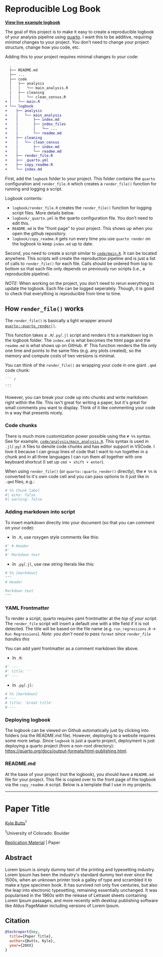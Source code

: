 # Reproducible Log Book

<div class="center">
  <a href='https://kylebutts.github.io/repro_project'><b>View live example logbook</b></a>
</div>

The goal of this project is to make it easy to create a reproducible logbook of your analysis pipeline using [quarto](https://quarto.org/). I want this to be additive, requiring *minimal* changes to your project. You don't need to change your project structure, change how you code, etc. 

Adding this to your project requires minimal changes to your code:

```diff
  .
  ├── README.md
  ├── ...
  ├── code
  │   ├── analysis
  │   │   └── main_analysis.R
  │   ├── cleaning
  │   │   └── clean_census.R
+ │   └── main.R
+ └── logbook
+    ├── analysis
+    │   └── main_analysis
+    │       ├── index.md
+    │       ├── index_files
+    │       │   └── ...
+    │       └── readme.md
+    ├── cleaning
+    │   └── clean_census
+    │       ├── index.md
+    │       └── readme.md
+    ├── render_file.R
+    ├── _quarto.yml
+    ├── copy_readme.R
+    └── index.md
```

First, add the `logbook` folder to your project. This folder contains the `quarto` configuration and `render_file.R` which creates a `render_file()` function for running and logging a script.

Logbook contents:
- `logbook/render_file.R` creates the `render_file()` function for logging script files. More details below.
- `logbook/_quarto.yml` is the quarto configuration file. You don't need to edit this.
- `README.md` is the "front page" to your project. This shows up when you open the github repository. 
- `logbook/copy_readme.R` gets run every time you use `quarto render` on the logbook to keep `index.md` up to date.

Second, you need to create a script similar to [`code/main.R`](https://github.com/kylebutts/repro_project/blob/main/code/main.R). It can be located anywhere. This scripts will create the reproduction pipeline and is just a list of calls to `render_file()` for each file. Calls should be ordered from top to bottom so that each file only depends on previously run scripts (i.e., a reproducible pipeline). 

*NOTE:* When working on the project, you don't need to rerun everything to update the logbook. Each file can be logged seperately. Though, it is good to check that everything is reproducible from time to time. 


## How `render_file()` works

The `render_file()` is basically a light wrapper around [`quarto::quarto_render()`](https://quarto.org/docs/prerelease/1.4/script.html).

This function takes a `.R`/`.py`/`.jl` script and renders it to a markdown log in the logbook folder. The `index.md` is what becomes the html page and the `readme.md` is what shows up on GitHub. #' This function renders the file only one time and points to the same files (e.g. any plots created), so the memory and compute costs of two versions is minimal. 

You can think of the `render_file()` as wrapping your code in one giant `.qmd` code chunk: 
````` md
``` r
...
```
`````

However, you can break your code up into chunks and write markdown right within the file. This isn't great for writing a paper, but it's great for small comments you want to display. Think of it like commenting your code in a way that presents nicely. 

### Code chunks

There is much more customization power possible using the `# %%` syntax. See for example, [`code/analysis/main_analysis.R`](https://github.com/kylebutts/repro_project/blob/main/code/analysis/main_analysis.R). This syntax is used in `.jl`/`.py`/`.R` files to denote code chunks and has editor support in VSCode. I love it because I can group lines of code that I want to run together in a chunk and in all three languages I can run them all together with one keyboard shortcut (I set up `cmd + shift + enter`).

When using `render_file()` (or `quarto::quarto_render()` directly), the `# %%` is converted to it's own code cell and you can pass options to it just like in `.qmd` files, e.g.:
``` r
# %% Chunk label
#| echo: false
#| warning: false
```

### Adding markdown into script

To insert markdown directly into your document (so that you can comment on your code):

- In `.R`, use roxygen style comments like this:
``` r
#' # Header
#'
#' Markdown text
```

- In `.py`/`.jl`, use raw string literals like this:
``` py
# %% [markdown]
"""
# Header

Markdown text
"""
```

### YAML Frontmatter

To render a script, quarto requires yaml frontmatter at the *top of your script*. The `render_file` script will insert a default one with a title field if it is not detected. The title will be based on the file name (e.g. `run_regressions.R` -> `Run Regressions`). *Note: you don't need to pass `format` since `render_file` handles this* 

You can add yaml frontmatter as a comment markdown like above. 

- In `.R`: 
``` r
#' ---
#' title: ''
#' ---
```

- In `.py`/`.jl`:
``` py
# %% [markdown]
# ---
# title: 'Great title'
# ---
```


### Deploying logbook

The logbook can be viewed on Github automatically just by clicking into folders (via the README.md file). However, deploying to a website requires some more setup. Since `logbook` is just a quarto project, deployment is just deploying a quarto project (from a non-root directory): https://quarto.org/docs/output-formats/html-publishing.html.

### README.md

At the base of your project (not the logbook), you should have a `README.md` file for your project. This file is copied over to the front page of the logbook via the `copy_readme.R` script. Below is a template that I use in my projects.


---
# Paper Title

[Kyle Butts](https://www.kylebutts.com/)<sup>1</sup>

<sup>1</sup>University of Colorado: Boulder

[Replication Material]() | Paper


## Abstract

Lorem Ipsum is simply dummy text of the printing and typesetting industry. Lorem Ipsum has been the industry's standard dummy text ever since the 1500s, when an unknown printer took a galley of type and scrambled it to make a type specimen book. It has survived not only five centuries, but also the leap into electronic typesetting, remaining essentially unchanged. It was popularised in the 1960s with the release of Letraset sheets containing Lorem Ipsum passages, and more recently with desktop publishing software like Aldus PageMaker including versions of Lorem Ipsum.

## Citation

```bib
@techreport{key,
  title={Paper Title},
  author={Butts, Kyle},
  year={20XX}
}
```


